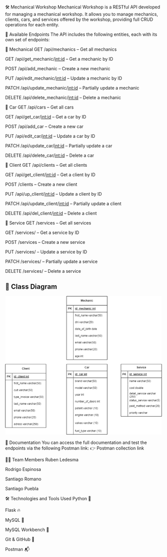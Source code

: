 🛠️ Mechanical Workshop
Mechanical Workshop is a RESTful API developed for managing a mechanical workshop. It allows you to manage mechanics, clients, cars, and services offered by the workshop, providing full CRUD operations for each entity.

🚀 Available Endpoints
The API includes the following entities, each with its own set of endpoints:

🔧 Mechanical
GET /api/mechanics – Get all mechanics

GET /api/get_mechanic/<int:id> – Get a mechanic by ID

POST /api/add_mechanic – Create a new mechanic

PUT /api/edit_mechanic/<int:id> – Update a mechanic by ID

PATCH /api/update_mechanic/<int:id> – Partially update a mechanic

DELETE /api/delete_mechanic/<int:id> – Delete a mechanic

🚗 Car
GET /api/cars – Get all cars

GET /api/get_car/<int:id> – Get a car by ID

POST /api/add_car – Create a new car

PUT /api/edit_car/<int:id> – Update a car by ID

PATCH /api/update_car/<int:id> – Partially update a car

DELETE /api/delete_car/<int:id> – Delete a car

👤 Client
GET /api/clients – Get all clients

GET /api/get_client/<int:id> – Get a client by ID

POST /clients – Create a new client

PUT /api/up_client/<int:id> – Update a client by ID

PATCH /api/update_client/<int:id> – Partially update a client

DELETE /api/del_client/<int:id> – Delete a client

🧾 Service
GET /services – Get all services

GET /services/<id> – Get a service by ID

POST /services – Create a new service

PUT /services/<id> – Update a service by ID

PATCH /services/<id> – Partially update a service

DELETE /services/<id> – Delete a service

## 🧩 Class Diagram

![Class Diagram](docs/Taller.drawio.png)

📄 Documentation
You can access the full documentation and test the endpoints via the following Postman link:
👉 Postman collection link

🧑‍💻 Team Members
Ruben Ledesma

Rodrigo Espinosa

Santiago Romano

Santiago Puebla

🛠️ Technologies and Tools Used
Python 🐍

Flask 🔥

MySQL 🐬

MySQL Workbench 🧰

Git & GitHub 🔧

Postman 📬